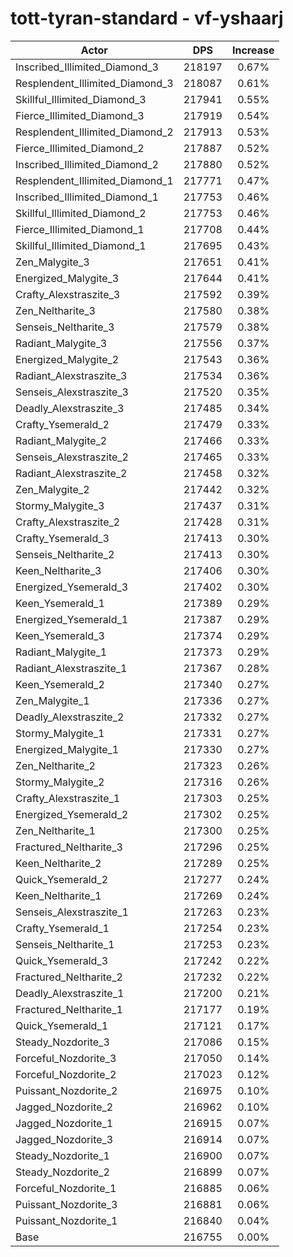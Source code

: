 # tott-tyran-standard - vf-yshaarj
| Actor | DPS | Increase |
|---|:---:|:---:|
|Inscribed_Illimited_Diamond_3|218197|0.67%|
|Resplendent_Illimited_Diamond_3|218087|0.61%|
|Skillful_Illimited_Diamond_3|217941|0.55%|
|Fierce_Illimited_Diamond_3|217919|0.54%|
|Resplendent_Illimited_Diamond_2|217913|0.53%|
|Fierce_Illimited_Diamond_2|217887|0.52%|
|Inscribed_Illimited_Diamond_2|217880|0.52%|
|Resplendent_Illimited_Diamond_1|217771|0.47%|
|Inscribed_Illimited_Diamond_1|217753|0.46%|
|Skillful_Illimited_Diamond_2|217753|0.46%|
|Fierce_Illimited_Diamond_1|217708|0.44%|
|Skillful_Illimited_Diamond_1|217695|0.43%|
|Zen_Malygite_3|217651|0.41%|
|Energized_Malygite_3|217644|0.41%|
|Crafty_Alexstraszite_3|217592|0.39%|
|Zen_Neltharite_3|217580|0.38%|
|Senseis_Neltharite_3|217579|0.38%|
|Radiant_Malygite_3|217556|0.37%|
|Energized_Malygite_2|217543|0.36%|
|Radiant_Alexstraszite_3|217534|0.36%|
|Senseis_Alexstraszite_3|217520|0.35%|
|Deadly_Alexstraszite_3|217485|0.34%|
|Crafty_Ysemerald_2|217479|0.33%|
|Radiant_Malygite_2|217466|0.33%|
|Senseis_Alexstraszite_2|217465|0.33%|
|Radiant_Alexstraszite_2|217458|0.32%|
|Zen_Malygite_2|217442|0.32%|
|Stormy_Malygite_3|217437|0.31%|
|Crafty_Alexstraszite_2|217428|0.31%|
|Crafty_Ysemerald_3|217413|0.30%|
|Senseis_Neltharite_2|217413|0.30%|
|Keen_Neltharite_3|217406|0.30%|
|Energized_Ysemerald_3|217402|0.30%|
|Keen_Ysemerald_1|217389|0.29%|
|Energized_Ysemerald_1|217387|0.29%|
|Keen_Ysemerald_3|217374|0.29%|
|Radiant_Malygite_1|217373|0.29%|
|Radiant_Alexstraszite_1|217367|0.28%|
|Keen_Ysemerald_2|217340|0.27%|
|Zen_Malygite_1|217336|0.27%|
|Deadly_Alexstraszite_2|217332|0.27%|
|Stormy_Malygite_1|217331|0.27%|
|Energized_Malygite_1|217330|0.27%|
|Zen_Neltharite_2|217323|0.26%|
|Stormy_Malygite_2|217316|0.26%|
|Crafty_Alexstraszite_1|217303|0.25%|
|Energized_Ysemerald_2|217302|0.25%|
|Zen_Neltharite_1|217300|0.25%|
|Fractured_Neltharite_3|217296|0.25%|
|Keen_Neltharite_2|217289|0.25%|
|Quick_Ysemerald_2|217277|0.24%|
|Keen_Neltharite_1|217269|0.24%|
|Senseis_Alexstraszite_1|217263|0.23%|
|Crafty_Ysemerald_1|217254|0.23%|
|Senseis_Neltharite_1|217253|0.23%|
|Quick_Ysemerald_3|217242|0.22%|
|Fractured_Neltharite_2|217232|0.22%|
|Deadly_Alexstraszite_1|217200|0.21%|
|Fractured_Neltharite_1|217177|0.19%|
|Quick_Ysemerald_1|217121|0.17%|
|Steady_Nozdorite_3|217086|0.15%|
|Forceful_Nozdorite_3|217050|0.14%|
|Forceful_Nozdorite_2|217023|0.12%|
|Puissant_Nozdorite_2|216975|0.10%|
|Jagged_Nozdorite_2|216962|0.10%|
|Jagged_Nozdorite_1|216915|0.07%|
|Jagged_Nozdorite_3|216914|0.07%|
|Steady_Nozdorite_1|216900|0.07%|
|Steady_Nozdorite_2|216899|0.07%|
|Forceful_Nozdorite_1|216885|0.06%|
|Puissant_Nozdorite_3|216881|0.06%|
|Puissant_Nozdorite_1|216840|0.04%|
|Base|216755|0.00%|

